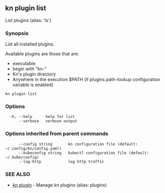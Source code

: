 ## kn plugin list

List plugins (alias: 'ls')

### Synopsis

List all installed plugins.

Available plugins are those that are:
- executable
- begin with "kn-"
- Kn's plugin directory
- Anywhere in the execution $PATH (if plugins.path-lookup configuration variable is enabled)

```
kn plugin list
```

### Options

```
  -h, --help      help for list
      --verbose   verbose output
```

### Options inherited from parent commands

```
      --config string       kn configuration file (default: ~/.config/kn/config.yaml)
      --kubeconfig string   kubectl configuration file (default: ~/.kube/config)
      --log-http            log http traffic
```

### SEE ALSO

* [kn plugin](kn_plugin.md)	 - Manage kn plugins (alias: plugins)

